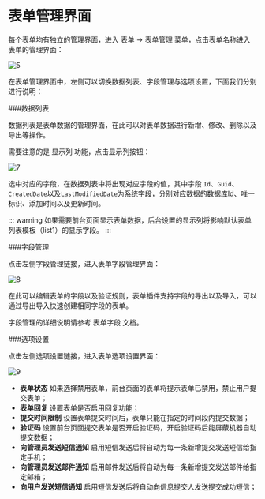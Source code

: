 # 表单管理界面

每个表单均有独立的管理界面，进入 表单 -> 表单管理 菜单，点击表单名称进入表单的管理界面：

![5](/assets/img/plugin/form/05.png)

在表单管理界面中，左侧可以切换数据列表、字段管理与选项设置，下面我们分别进行说明：

###数据列表

数据列表是表单数据的管理界面，在此可以对表单数据进行新增、修改、删除以及导出等操作。

需要注意的是 显示列 功能，点击显示列按钮：

![7](/assets/img/plugin/form/07.png)

选中对应的字段，在数据列表中将出现对应字段的值，其中字段 `Id`、`Guid`、`CreatedDate`以及`LastModifiedDate`为系统字段，分别对应数据的数据库Id、唯一标识、添加时间以及更新时间。

::: warning
如果需要前台页面显示表单数据，后台设置的显示列将影响默认表单列表模板（list1）的显示字段。
::: 

###字段管理

点击左侧字段管理链接，进入表单字段管理界面：

![8](/assets/img/plugin/form/08.png)

在此可以编辑表单的字段以及验证规则，表单插件支持字段的导出以及导入，可以通过导出导入快速创建相同字段的表单。

字段管理的详细说明请参考 表单字段 文档。

###选项设置

点击左侧选项设置链接，进入表单选项设置界面：

![9](/assets/img/plugin/form/09.png)

* **表单状态** 如果选择禁用表单，前台页面的表单将提示表单已禁用，禁止用户提交表单；
* **表单回复** 设置表单是否启用回复功能；
* **提交时间限制** 设置表单提交时间后，表单只能在指定的时间段内提交数据；
* **验证码** 设置前台页面提交表单是否开启验证码，开启验证码后能屏蔽机器自动提交数据；
* **向管理员发送短信通知** 启用短信发送后将自动为每一条新增提交发送短信给指定手机；
* **向管理员发送邮件通知** 启用邮件发送后将自动为每一条新增提交发送邮件给指定邮箱；
* **向用户发送短信通知** 启用短信发送后将自动向信息提交人发送提交成功短信；